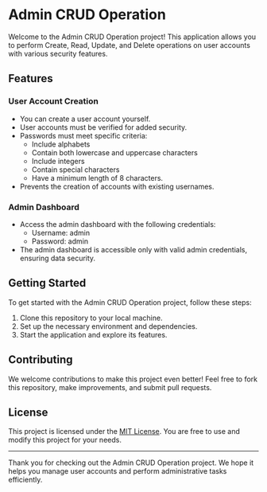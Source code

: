 # Admin CRUD Operation

Welcome to the Admin CRUD Operation project! This application allows you to perform Create, Read, Update, and Delete operations on user accounts with various security features.

## Features

### User Account Creation
- You can create a user account yourself.
- User accounts must be verified for added security.
- Passwords must meet specific criteria:
  - Include alphabets
  - Contain both lowercase and uppercase characters
  - Include integers
  - Contain special characters
  - Have a minimum length of 8 characters.
- Prevents the creation of accounts with existing usernames.

### Admin Dashboard
- Access the admin dashboard with the following credentials:
  - Username: admin
  - Password: admin
- The admin dashboard is accessible only with valid admin credentials, ensuring data security.

## Getting Started

To get started with the Admin CRUD Operation project, follow these steps:

1. Clone this repository to your local machine.
2. Set up the necessary environment and dependencies.
3. Start the application and explore its features.

## Contributing

We welcome contributions to make this project even better! Feel free to fork this repository, make improvements, and submit pull requests.

## License

This project is licensed under the [MIT License](LICENSE.md). You are free to use and modify this project for your needs.

---

Thank you for checking out the Admin CRUD Operation project. We hope it helps you manage user accounts and perform administrative tasks efficiently.
